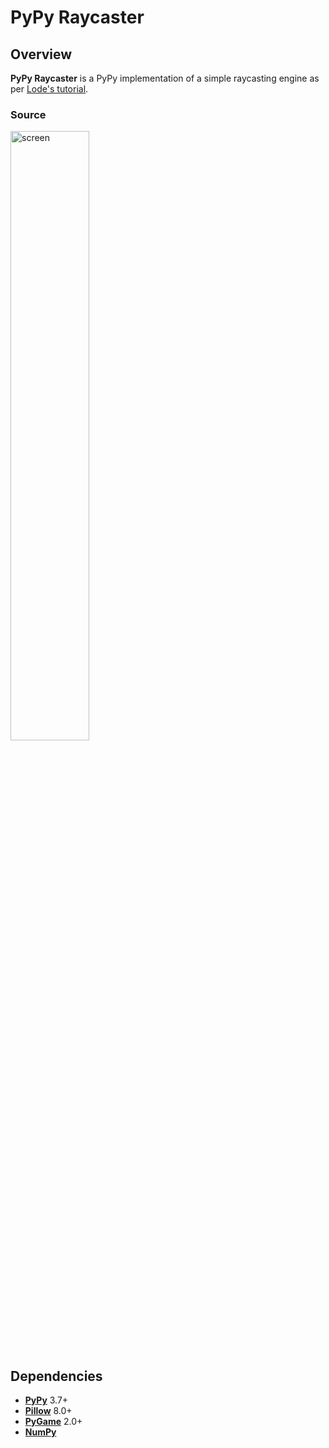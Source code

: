 # PyPy Raycaster

## Overview
**PyPy Raycaster** is a PyPy implementation of a simple raycasting engine as per [Lode's tutorial](https://lodev.org/cgtutor/raycasting.html).

### Source
<img src="examples/example.gif" alt="screen" width="50%" height="50%">

## Dependencies
* **[PyPy](https://www.pypy.org/download.html)** 3.7+
* **[Pillow](https://pillow.readthedocs.io/en/stable/)** 8.0+
* **[PyGame](https://github.com/pygame/pygame/releases/tag/2.0.0)** 2.0+
* **[NumPy](https://numpy.org/install/)**


